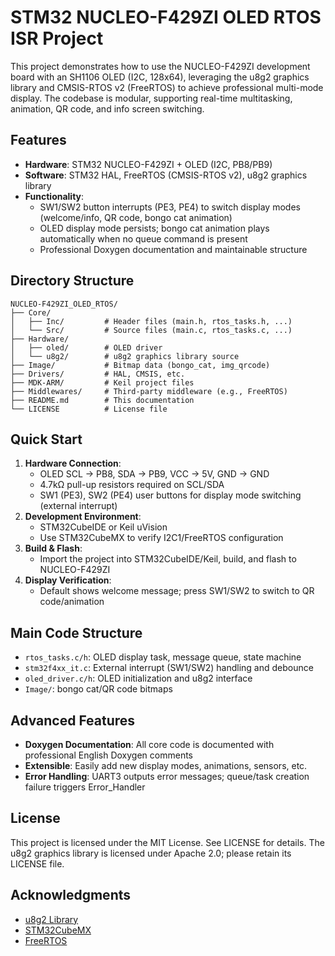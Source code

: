 
# STM32 NUCLEO-F429ZI OLED RTOS ISR Project

This project demonstrates how to use the NUCLEO-F429ZI development board with an SH1106 OLED (I2C, 128x64), leveraging the u8g2 graphics library and CMSIS-RTOS v2 (FreeRTOS) to achieve professional multi-mode display. The codebase is modular, supporting real-time multitasking, animation, QR code, and info screen switching.

## Features
- **Hardware**: STM32 NUCLEO-F429ZI + OLED (I2C, PB8/PB9)
- **Software**: STM32 HAL, FreeRTOS (CMSIS-RTOS v2), u8g2 graphics library
- **Functionality**:
  - SW1/SW2 button interrupts (PE3, PE4) to switch display modes (welcome/info, QR code, bongo cat animation)
  - OLED display mode persists; bongo cat animation plays automatically when no queue command is present
  - Professional Doxygen documentation and maintainable structure

## Directory Structure
```
NUCLEO-F429ZI_OLED_RTOS/
├── Core/
│   ├── Inc/         # Header files (main.h, rtos_tasks.h, ...)
│   └── Src/         # Source files (main.c, rtos_tasks.c, ...)
├── Hardware/
│   ├── oled/        # OLED driver
│   └── u8g2/        # u8g2 graphics library source
├── Image/           # Bitmap data (bongo_cat, img_qrcode)
├── Drivers/         # HAL, CMSIS, etc.
├── MDK-ARM/         # Keil project files
├── Middlewares/     # Third-party middleware (e.g., FreeRTOS)
├── README.md        # This documentation
└── LICENSE          # License file
```

## Quick Start
1. **Hardware Connection**:
   - OLED SCL → PB8, SDA → PB9, VCC → 5V, GND → GND
   - 4.7kΩ pull-up resistors required on SCL/SDA
   - SW1 (PE3), SW2 (PE4) user buttons for display mode switching (external interrupt)
2. **Development Environment**:
   - STM32CubeIDE or Keil uVision
   - Use STM32CubeMX to verify I2C1/FreeRTOS configuration
3. **Build & Flash**:
   - Import the project into STM32CubeIDE/Keil, build, and flash to NUCLEO-F429ZI
4. **Display Verification**:
   - Default shows welcome message; press SW1/SW2 to switch to QR code/animation

## Main Code Structure
- `rtos_tasks.c/h`: OLED display task, message queue, state machine
- `stm32f4xx_it.c`: External interrupt (SW1/SW2) handling and debounce
- `oled_driver.c/h`: OLED initialization and u8g2 interface
- `Image/`: bongo cat/QR code bitmaps

## Advanced Features
- **Doxygen Documentation**: All core code is documented with professional English Doxygen comments
- **Extensible**: Easily add new display modes, animations, sensors, etc.
- **Error Handling**: UART3 outputs error messages; queue/task creation failure triggers Error_Handler

## License
This project is licensed under the MIT License. See LICENSE for details.
The u8g2 graphics library is licensed under Apache 2.0; please retain its LICENSE file.

## Acknowledgments
- [u8g2 Library](https://github.com/olikraus/u8g2)
- [STM32CubeMX](https://www.st.com/en/development-tools/stm32cubemx.html)
- [FreeRTOS](https://www.freertos.org)
